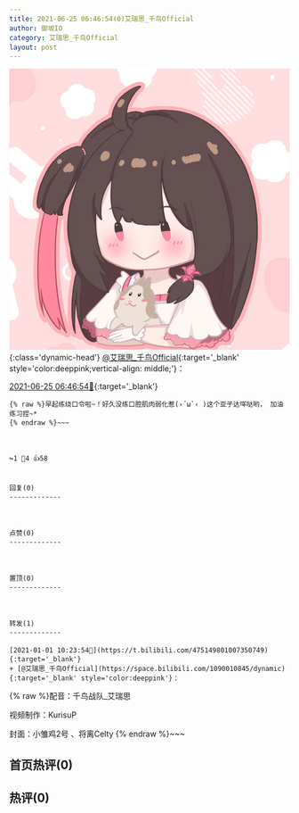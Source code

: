 ```yaml
---
title: 2021-06-25 06:46:54(0)艾瑞思_千鸟Official
author: 御坂IO
category: 艾瑞思_千鸟Official
layout: post
---
```


![img](/images/7e08840c56f251de28bdf766b647bd5fe9a5d50a.jpg){:class='dynamic-head'}
[@艾瑞思_千鸟Official](https://space.bilibili.com/1090010845/dynamic){:target='_blank' style='color:deeppink;vertical-align: middle;'}：

[2021-06-25 06:46:54🔗](https://t.bilibili.com/540033786048590496){:target='_blank'}

~~~
{% raw %}早起练绕口令啦~！好久没练口腔肌肉弱化惹(›´ω`‹ )这个亚子达咩哒哟， 加油练习捏~*
{% endraw %}~~~



↪️1 💬4 👍58


回复(0)
-------------



点赞(0)
-------------



置顶(0)
-------------



转发(1)
-------------

[2021-01-01 10:23:54🔗](https://t.bilibili.com/475149801007350749){:target='_blank'}
+ [@艾瑞思_千鸟Official](https://space.bilibili.com/1090010845/dynamic){:target='_blank' style='color:deeppink'}：
~~~
{% raw %}配音：千鸟战队_艾瑞思

视频制作：KurisuP

封面：小雏鸡2号 、将离Celty
{% endraw %}~~~






首页热评(0)
-------------



热评(0)
-------------



